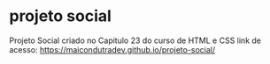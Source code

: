 # projeto social
 Projeto Social criado no Capitulo 23 do curso de HTML e CSS
link de acesso: https://maicondutradev.github.io/projeto-social/
